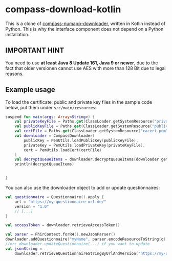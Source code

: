 # compass-download-kotlin
This is a clone of [compass-numapp-downloader](https://github.com/NUMde/compass-numapp-downloader), written in Kotlin 
instead of Python. This is why the interface component does not depend on a Python installation.

## IMPORTANT HINT
You need to use **at least Java 8 Update 161, Java 9 or newer**, due to the fact that older versionen cannot use AES with more than 
128 Bit due to legal reasons.

## Example usage
To load the certificate, public and private key files in the sample code below, put them under `src/main/resources`:
```kotlin
suspend fun main(args: Array<String>) {
    val privateKeyFile = Paths.get(ClassLoader.getSystemResource("private_key.pem").toURI()).toFile()
    val publicKeyFile = Paths.get(ClassLoader.getSystemResource("public_key.pem").toURI()).toFile()
    val certFile = Paths.get(ClassLoader.getSystemResource("cacert.pem").toURI()).toFile()
    val downloader = CompassDownloader(
        publicKey = PemUtils.loadPublicKey(publicKeyFile),
        privateKey = PemUtils.loadPrivateKey(privateKeyFile),
        cert = PemUtils.loadCert(certFile)
    )
    val decryptQueueItems = downloader.decryptQueueItems(downloader.getAllQueueItems())
    println(decryptQueueItems)


}
```

You can also use the downloader object to add or update questionnaires:

```kotlin
val questionnaire = Questionnaire().apply {
    url = "https://my-questionnaire-url.de/"
    version = "1.0"
    // [...]
}

val accessToken = downloader.retrieveAccessToken()

val parser = FhirContext.forR4().newJsonParser()
downloader.addQuestionnaire("myName", parser.encodeResourceToString(q), accessToken)
//or: downloader.updateQuestionnaire(...) if you want to update
val jsonString =
    downloader.retrieveQuestionnaireStringByUrlAndVersion("https://my-questionnaire-url.de/", "1.0", accessToken)

```
